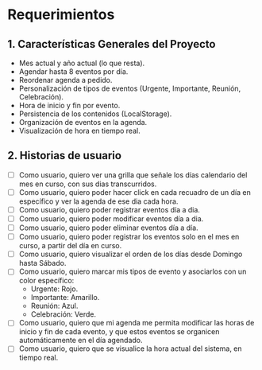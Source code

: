 # Requerimientos

## 1. Características Generales del Proyecto

+ Mes actual y año actual (lo que resta).
+ Agendar hasta 8 eventos por día.
+ Reordenar agenda a pedido.
+ Personalización de tipos de eventos (Urgente, Importante, Reunión, Celebración).
+ Hora de inicio y fin por evento.
+ Persistencia de los contenidos (LocalStorage).
+ Organización de eventos en la agenda.
+ Visualización de hora en tiempo real.

## 2. Historias de usuario

+ [ ] Como usuario, quiero ver una grilla que señale los días calendario del mes en curso, con sus dias transcurridos.
+ [ ] Como usuario, quiero poder hacer click en cada recuadro de un día en específico y ver la agenda de ese dia cada hora.
+ [ ] Como usuario, quiero poder registrar eventos día a dia.
+ [ ] Como usuario, quiero poder modificar eventos día a dia.
+ [ ] Como usuario, quiero poder eliminar eventos día a día.
+ [ ] Como usuario, quiero poder registrar los eventos solo en el mes en curso, a partir del día en curso.
+ [ ] Como usuario, quiero visualizar el orden de los días desde Domingo hasta Sábado.
+ [ ] Como usuario, quiero marcar mis tipos de evento y asociarlos con un color específico:
	+ Urgente: Rojo.
	+ Importante: Amarillo.
	+ Reunión: Azul.
	+ Celebración: Verde.
+ [ ] Como usuario, quiero que mi agenda me permita modificar las horas de inicio y fin de cada evento, y que estos eventos se organicen automáticamente en el día agendado.
+ [ ] Como usuario, quiero que se visualice la hora actual del sistema, en tiempo real.
